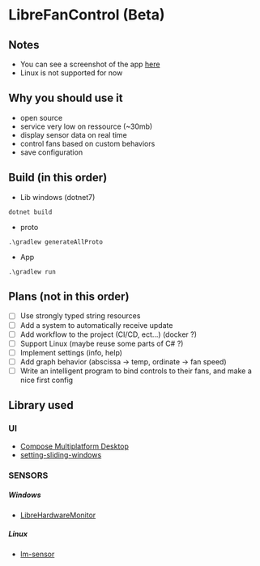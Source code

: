 # LibreFanControl (Beta)

## Notes
- You can see a screenshot of the app [here](https://github.com/wiiznokes/LibreFanControl/blob/main/assets/mainPageV1.png)
- Linux is not supported for now

## Why you should use it
- open source
- service very low on ressource (~30mb)
- display sensor data on real time
- control fans based on custom behaviors
- save configuration



## Build (in this order)
- Lib windows (dotnet7)
```
dotnet build
```
- proto
```
.\gradlew generateAllProto
```
- App
```
.\gradlew run 
```

## Plans (not in this order)

- [ ] Use strongly typed string resources
- [ ] Add a system to automatically receive update
- [ ] Add workflow to the project (CI/CD, ect...) (docker ?)
- [ ] Support Linux (maybe reuse some parts of C# ?)
- [ ] Implement settings (info, help)
- [ ] Add graph behavior (abscissa -> temp, ordinate -> fan speed)
- [ ] Write an intelligent program to bind controls to their fans, and make a nice first config

## Library used

### UI
- [Compose Multiplatform Desktop](https://www.jetbrains.com/lp/compose-mpp/)
- [setting-sliding-windows](https://github.com/wiiznokes/setting-sliding-windows)
### SENSORS
##### Windows
- [LibreHardwareMonitor](https://github.com/LibreHardwareMonitor/LibreHardwareMonitor)
##### Linux
- [lm-sensor](https://github.com/lm-sensors/lm-sensors)
